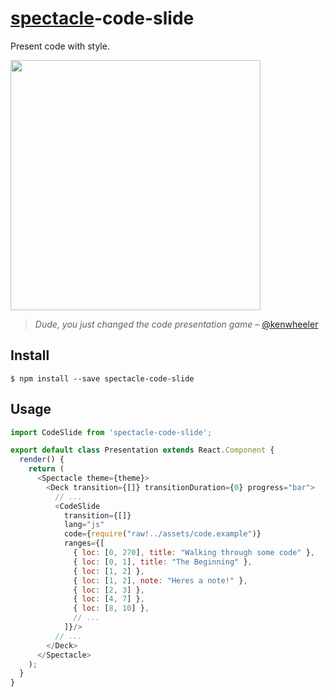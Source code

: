 # [spectacle](http://stack.formidable.com/spectacle)-code-slide

Present code with style.

<img src="demo.gif" width="400"/>

> _Dude, you just changed the code presentation game_ – [@kenwheeler](https://github.com/kenwheeler)

## Install

```
$ npm install --save spectacle-code-slide
```

## Usage

```js
import CodeSlide from 'spectacle-code-slide';

export default class Presentation extends React.Component {
  render() {
    return (
      <Spectacle theme={theme}>
        <Deck transition={[]} transitionDuration={0} progress="bar">
          // ...
          <CodeSlide
            transition={[]}
            lang="js"
            code={require("raw!../assets/code.example")}
            ranges={[
              { loc: [0, 270], title: "Walking through some code" },
              { loc: [0, 1], title: "The Beginning" },
              { loc: [1, 2] },
              { loc: [1, 2], note: "Heres a note!" },
              { loc: [2, 3] },
              { loc: [4, 7] },
              { loc: [8, 10] },
              // ...
            ]}/>
          // ...
        </Deck>
      </Spectacle>
    );
  }
}
```
